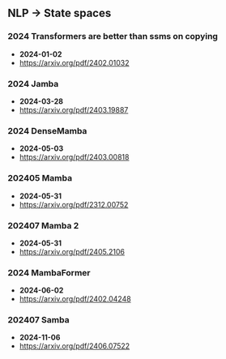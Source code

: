 ## NLP -> State spaces


### 2024 Transformers are better than ssms on copying
- **2024-01-02**
- https://arxiv.org/pdf/2402.01032
### 2024 Jamba
- **2024-03-28**
- https://arxiv.org/pdf/2403.19887
### 2024 DenseMamba
- **2024-05-03**
- https://arxiv.org/pdf/2403.00818
### 202405 Mamba
- **2024-05-31**
- https://arxiv.org/pdf/2312.00752
### 202407 Mamba 2
- **2024-05-31**
- https://arxiv.org/pdf/2405.2106
### 2024 MambaFormer
- **2024-06-02**
- https://arxiv.org/pdf/2402.04248
### 202407 Samba
- **2024-11-06**
- https://arxiv.org/pdf/2406.07522
